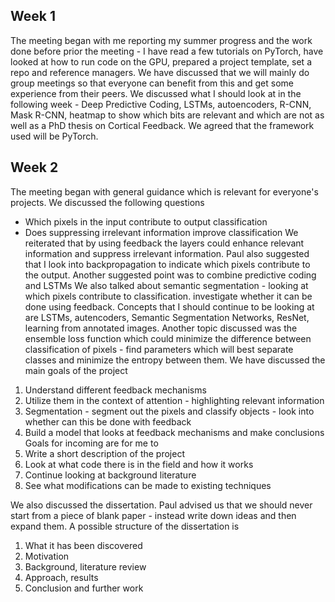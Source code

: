 ## Week 1
The meeting began with me reporting my summer progress and the work done before prior the meeting - I have read a few tutorials on PyTorch, have looked at how to run code on the GPU,
prepared a project template, set a repo and reference managers. We have discussed that we will mainly do group meetings so that everyone can benefit from this and get some experience
from their peers. We discussed what I should look at in the following week - Deep Predictive Coding, LSTMs, autoencoders, R-CNN, Mask R-CNN, heatmap to show which bits are relevant and which are not
as well as a PhD thesis on Cortical Feedback. We agreed that the framework used will be PyTorch. 

## Week 2
The meeting began with general guidance which is relevant for everyone's projects. We discussed the following questions
* Which pixels in the input contribute to output classification
* Does suppressing irrelevant information improve classification
We reiterated that by using feedback the layers could enhance relevant information and suppress irrelevant information.
Paul also suggested that I look into backpropagation to indicate which pixels contribute to the output. Another suggested point was to combine predictive coding and LSTMs
We also talked about semantic segmentation - looking at which pixels contribute to classification. investigate whether it can be done using feedback.
Concepts that I should continue to be looking at are LSTMs, autencoders, Semantic Segmentation Networks, ResNet, learning from annotated images.
Another topic discussed was the ensemble loss function which could minimize the difference between classification of pixels - find parameters which will best separate classes and minimize
the entropy between them.
We have discussed the main goals of the project
1) Understand different feedback mechanisms
2) Utilize them in the context of attention - highlighting relevant information
3) Segmentation - segment out the pixels and classify objects - look into whether can this be done with feedback
4) Build a model that looks at feedback mechanisms and make conclusions
Goals for incoming are for me to
1) Write a short description of the project
2) Look at what code there is in the field and how it works
3) Continue looking at background literature
4) See what modifications can be made to existing techniques

We also discussed the dissertation. Paul advised us that we should never start from a piece of blank paper - instead write down ideas and then expand them.
A possible structure of the dissertation is
1) What it has been discovered
2) Motivation
3) Background, literature review
4) Approach, results
5) Conclusion and further work
